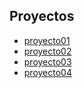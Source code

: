 ## Proyectos

* [proyecto01](https://bitbucket.org/joedriva-espol/proyectos/src/master/proyecto01/)
* [proyecto02](https://bitbucket.org/joedriva-espol/proyectos/src/master/proyecto02/)
* [proyecto03](https://bitbucket.org/joedriva-espol/proyectos/src/master/proyecto03/)
* [proyecto04](https://bitbucket.org/joedriva-espol/proyectos/src/master/proyecto04/)